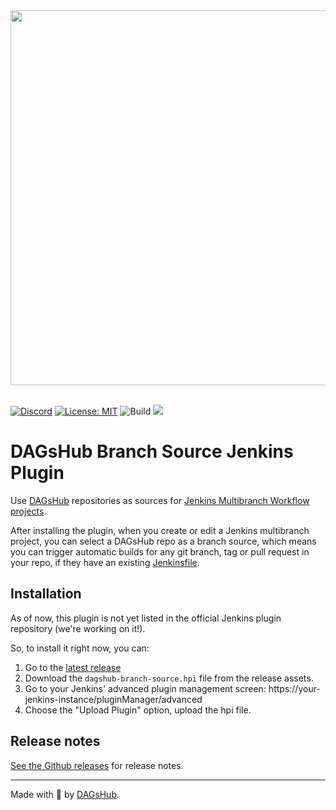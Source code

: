 <div style="text-align: center;">
  <a href="https://dagshub.com"><img src="https://raw.githubusercontent.com/DAGsHub/client/master/dagshub_github.png" width=600 alt=""/></a><br><br>
</div>

[![Discord](https://img.shields.io/discord/698874030052212737)](https://discord.com/invite/9gU36Y6)
[![License: MIT](https://img.shields.io/badge/License-MIT-yellow.svg)](https://opensource.org/licenses/MIT)
![Build](https://github.com/dagshub/dagshub-branch-source-plugin/actions/workflows/build-and-upload-artifact.yml/badge.svg)
<a href="https://twitter.com/TheRealDAGsHub" title="DAGsHub on Twitter"><img src="https://img.shields.io/twitter/follow/TheRealDAGsHub.svg?style=social"></a>

# DAGsHub Branch Source Jenkins Plugin

Use <a href="https://dagshub.com">DAGsHub</a> repositories as sources for
<a href="https://www.jenkins.io/doc/book/pipeline/multibranch/">Jenkins Multibranch Workflow projects</a>.

After installing the plugin, when you create or edit a Jenkins multibranch project, you can select a 
DAGsHub repo as a branch source, which means you can trigger automatic builds for any git branch, tag 
or pull request in your repo, if they have an existing 
[Jenkinsfile](jenkins.io/doc/book/pipeline/jenkinsfile/).

## Installation
As of now, this plugin is not yet listed in the official Jenkins plugin repository (we're working on it!).

So, to install it right now, you can: 
1. Go to the [latest release](https://github.com/dagshub/dagshub-branch-source-plugin/releases) 
1. Download the `dagshub-branch-source.hpi` file from the release assets.
1. Go to your Jenkins' advanced plugin management screen: https://your-jenkins-instance/pluginManager/advanced 
1. Choose the "Upload Plugin" option, upload the hpi file.

## Release notes
[See the Github releases](https://github.com/dagshub/dagshub-branch-source-plugin/releases) for release notes.

---

Made with 🐶 by [DAGsHub](https://dagshub.com/).
